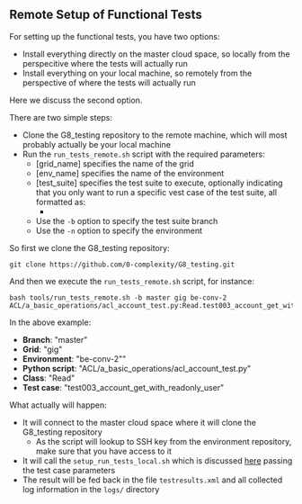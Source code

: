 ## Remote Setup of Functional Tests

For setting up the functional tests, you have two options:
- Install everything directly on the master cloud space, so locally from the perspecitive where the tests will actually run
- Install everything on your local machine, so remotely from the perspective of where the tests will actually run

Here we discuss the second option.

There are two simple steps:
- Clone the G8_testing repository to the remote machine, which will most probably actually be your local machine
- Run the `run_tests_remote.sh` script with the required parameters:
  - [grid_name] specifies the name of the grid
  - [env_name] specifies the name of the environment
  - [test_suite] specifies the test suite to execute, optionally indicating that you only want to run a specific vest case of the test suite, all formatted as:
    - [python\_script\_name]:[class\_name].[test\_case\_name]
  - Use the `-b` option to specify the test suite branch
  - Use the `-n` option to specify the environment


So first we clone the G8_testing repository:
```
git clone https://github.com/0-complexity/G8_testing.git
```

And then we execute the `run_tests_remote.sh` script, for instance:
```
bash tools/run_tests_remote.sh -b master gig be-conv-2 ACL/a_basic_operations/acl_account_test.py:Read.test003_account_get_with_readonly_user
```

In the above example:
- **Branch**: "master"
- **Grid**: "gig"
- **Environment**: "be-conv-2""
- **Python script**: "ACL/a_basic_operations/acl_account_test.py"
- **Class**: "Read"
- **Test case**: "test003_account_get_with_readonly_user"

What actually will happen:
- It will connect to the master cloud space where it will clone the G8_testing repository
  - As the script will lookup to SSH key from the environment repository, make sure that you have access to it
- It will call the `setup_run_tests_local.sh` which is discussed [here](local_setup.md) passing the test case parameters
- The result will be fed back in the file `testresults.xml` and all collected log information in the `logs/` directory